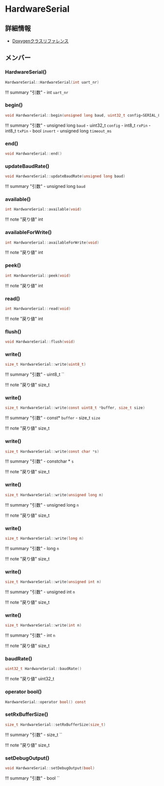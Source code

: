 # HardwareSerial



## 詳細情報

- [Doxygenクラスリファレンス](https://lang-ship.com/reference/ESP32/1.0.2/class_hardware_serial.html)

## メンバー

### HardwareSerial()



```c
HardwareSerial::HardwareSerial(int uart_nr)
```

!!! summary "引数"
	- int `uart_nr` 



### begin()



```c
void HardwareSerial::begin(unsigned long baud, uint32_t config=SERIAL_8N1, int8_t rxPin=-1, int8_t txPin=-1, bool invert=false, unsigned long timeout_ms=20000UL)
```

!!! summary "引数"
	- unsigned long `baud` 
	- uint32_t `config` 
	- int8_t `rxPin` 
	- int8_t `txPin` 
	- bool `invert` 
	- unsigned long `timeout_ms` 



### end()



```c
void HardwareSerial::end()
```



### updateBaudRate()



```c
void HardwareSerial::updateBaudRate(unsigned long baud)
```

!!! summary "引数"
	- unsigned long `baud` 



### available()



```c
int HardwareSerial::available(void)
```

!!! note "戻り値"
	int



### availableForWrite()



```c
int HardwareSerial::availableForWrite(void)
```

!!! note "戻り値"
	int



### peek()



```c
int HardwareSerial::peek(void)
```

!!! note "戻り値"
	int



### read()



```c
int HardwareSerial::read(void)
```

!!! note "戻り値"
	int



### flush()



```c
void HardwareSerial::flush(void)
```



### write()



```c
size_t HardwareSerial::write(uint8_t)
```

!!! summary "引数"
	- uint8_t `` 

!!! note "戻り値"
	size_t



### write()



```c
size_t HardwareSerial::write(const uint8_t *buffer, size_t size)
```

!!! summary "引数"
	- const* `buffer` 
	- size_t `size` 

!!! note "戻り値"
	size_t



### write()



```c
size_t HardwareSerial::write(const char *s)
```

!!! summary "引数"
	- constchar * `s` 

!!! note "戻り値"
	size_t



### write()



```c
size_t HardwareSerial::write(unsigned long n)
```

!!! summary "引数"
	- unsigned long `n` 

!!! note "戻り値"
	size_t



### write()



```c
size_t HardwareSerial::write(long n)
```

!!! summary "引数"
	- long `n` 

!!! note "戻り値"
	size_t



### write()



```c
size_t HardwareSerial::write(unsigned int n)
```

!!! summary "引数"
	- unsigned int `n` 

!!! note "戻り値"
	size_t



### write()



```c
size_t HardwareSerial::write(int n)
```

!!! summary "引数"
	- int `n` 

!!! note "戻り値"
	size_t



### baudRate()



```c
uint32_t HardwareSerial::baudRate()
```

!!! note "戻り値"
	uint32_t



### operator bool()



```c
HardwareSerial::operator bool() const
```



### setRxBufferSize()



```c
size_t HardwareSerial::setRxBufferSize(size_t)
```

!!! summary "引数"
	- size_t `` 

!!! note "戻り値"
	size_t



### setDebugOutput()



```c
void HardwareSerial::setDebugOutput(bool)
```

!!! summary "引数"
	- bool `` 



